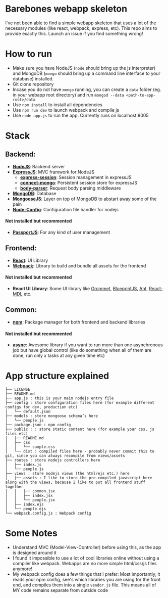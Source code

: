 # Barebones webapp skeleton

I've not been able to find a simple webapp skeleton that uses a lot of the necessary modules (like react, webpack, express, etc). This repo aims to provide exactly this. Launch an issue if you find something wrong! 

# How to run
- Make sure you have NodeJS (`node` should bring up the js interpreter) and MongoDB (`mongo` should bring up a command line interface to your database) installed. 
- Git clone repository
- Incase you do not have `mongo` running, you can create a `data` folder (eg. in your webapp root directory) and run `mongod --data <path-to-app-root>/data`
- Use `npm install` to install all dependencies
- Use `npm run dev` to launch webpack and compile js
- Use `node app.js` to run the app. Currently runs on localhost:8005

# Stack
## Backend: 
- **[NodeJS](https://nodejs.org/en/)**: Backend server 
- **[ExpressJS](http://expressjs.com)**: MVC framwork for NodeJS
  - **[express-session](https://github.com/expressjs/session)**: Session management in expressJS
  - **[connect-mongo](https://github.com/jdesboeufs/connect-mongo)**: Persistent session store for expressJS
  - **[body-parser](https://github.com/expressjs/body-parser)**: Request body parsing middleware
- **[MongoDB](https://www.mongodb.com)**: Database
- **[MongooseJS](http://mongoosejs.com)**: Layer on top of MongoDB to abstart away some of the pain
- **[Node-Config](https://github.com/lorenwest/node-config)**: Configuration file handler for nodejs

#### Not installed but recommented
- **[PassportJS](http://passportjs.org)**: For any kind of user management

## Frontend:
- **[React](https://facebook.github.io/react/)**: UI Library
- **[Webpack](https://webpack.github.io)**: Library to build and bundle all assets for the frontend

#### Not installed but recommented
- **React UI Library**: Some UI library like [Grommet](https://grommet.github.io), [BlueprintJS](http://blueprintjs.com), [Ant](https://ant.design), [React-MDL](https://react-mdl.github.io/react-mdl/) etc.

## Common:
- **[npm](https://npmjs.com)**: Package manager for both frontend and backend libraries

#### Not installed but recommented
- **[async](http://caolan.github.io/async/docs.html#queue)**: Awesome library if you want to run more than one asynchronous job but have global control (like do something when all of them are done, run only _x_ tasks at any given time etc)

# App structure explained
```
├── LICENSE
├── README.md
├── app.js : this is your main nodejs entry file
├── config : store configuration files here (for example different configs for dev, production etc)
│   └── default.json
├── models : store mongoose schema’s here
│   └── people.js
├── package.json : npm config
├── public : : store static content here (for example your css, js files etc)
│   ├── README.md
│   ├── css
│   │   └── sample.css
│   └── dist : compiled files here - probably never commit this to git, since you can always recompile from views/assets
├── routes : store nodejs controllers here
│   ├── index.js
│   └── people.js
├── views : store nodejs views (the html/ejs etc.) here
│   ├── assets : I like to store the pre-compiled javascript here along with the views, because I like to put all frontend stuff together 
│   │   ├── common.jsx
│   │   ├── index.jsx
│   │   └── people.jsx
│   ├── index.ejs
│   └── people.ejs
└── webpack.config.js : Webpack config
```

# Some Notes
- Understand MVC (Model-View-Controller) before using this, as the app is designed around it
- I found it impossible to use a lot of cool libraries online without using a compiler like webpack. Webapps are no more simple html/css/js files anymore!
- My webpack config does a few things that I prefer: Most importantly, it reads your npm config, see's which libraries you are using for the front end, and compiles them into a single `vendor.js` file. This means all of MY code remains separate from outside code
